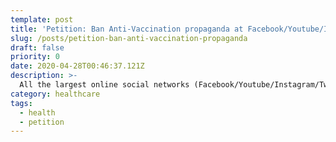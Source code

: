 ```yaml
---
template: post
title: 'Petition: Ban Anti-Vaccination propaganda at Facebook/Youtube/Instagram/Twitter'
slug: /posts/petition-ban-anti-vaccination-propaganda
draft: false
priority: 0
date: 2020-04-28T00:46:37.121Z
description: >-
  All the largest online social networks (Facebook/Youtube/Instagram/Twitter) should ban Anti-Vaccination posts and users; add an option to report profile/post with this reason
category: healthcare
tags:
  - health
  - petition
---
```

